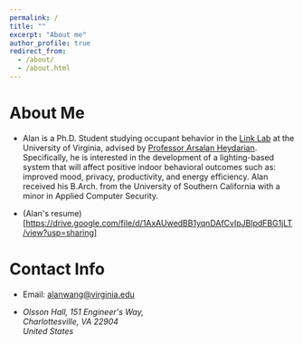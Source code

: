 ```yaml
---
permalink: /
title: ""
excerpt: "About me"
author_profile: true
redirect_from:
  - /about/
  - /about.html
---
```


# About Me
* Alan is a Ph.D. Student studying occupant behavior in the [Link Lab](https://engineering.virginia.edu/link-lab) at the University of Virginia, advised by [Professor Arsalan Heydarian](https://engineering.virginia.edu/faculty/arsalan-heydarian). Specifically, he is interested in the development of a lighting-based system that will affect positive indoor behavioral outcomes such as: improved mood, privacy, productivity, and energy efficiency. Alan received his B.Arch. from the University of Southern California with a minor in Applied Computer Security.

* (Alan's resume)[https://drive.google.com/file/d/1AxAUwedBB1yqnDAfCvIpJBlpdFBG1jLT/view?usp=sharing]

# Contact Info
* Email: alanwang@virginia.edu

* <address>
  Olsson Hall, 151 Engineer's Way,<br /> Charlottesville, VA 22904<br /> United States
 </address>
